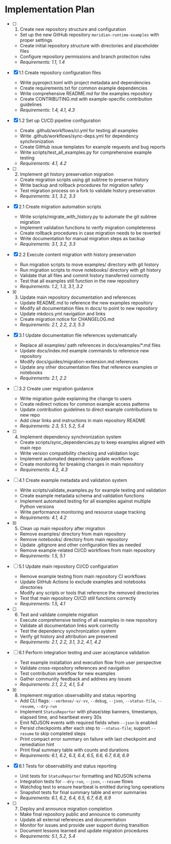 # Implementation Plan

- [ ] 1. Create new repository structure and configuration
  - Set up the new GitHub repository `meridian-runtime-examples` with proper settings
  - Create initial repository structure with directories and placeholder files
  - Configure repository permissions and branch protection rules
  - _Requirements: 1.1, 1.4_

- [x] 1.1 Create repository configuration files
  - Write pyproject.toml with project metadata and dependencies
  - Create requirements.txt for common example dependencies
  - Write comprehensive README.md for the examples repository
  - Create CONTRIBUTING.md with example-specific contribution guidelines
  - _Requirements: 1.4, 4.1, 4.3_

- [x] 1.2 Set up CI/CD pipeline configuration
  - Create .github/workflows/ci.yml for testing all examples
  - Write .github/workflows/sync-deps.yml for dependency synchronization
  - Create GitHub issue templates for example requests and bug reports
  - Write scripts/test_all_examples.py for comprehensive example testing
  - _Requirements: 4.1, 4.2_

- [ ] 2. Implement git history preservation migration
  - Create migration scripts using git subtree to preserve history
  - Write backup and rollback procedures for migration safety
  - Test migration process on a fork to validate history preservation
  - _Requirements: 3.1, 3.2, 3.3_

- [x] 2.1 Create migration automation scripts
  - Write scripts/migrate_with_history.py to automate the git subtree migration
  - Implement validation functions to verify migration completeness
  - Create rollback procedures in case migration needs to be reverted
  - Write documentation for manual migration steps as backup
  - _Requirements: 3.1, 3.2, 3.3_

- [x] 2.2 Execute content migration with history preservation
  - Run migration scripts to move examples/ directory with git history
  - Run migration scripts to move notebooks/ directory with git history
  - Validate that all files and commit history transferred correctly
  - Test that all examples still function in the new repository
  - _Requirements: 1.2, 1.3, 3.1, 3.2_

- [x] 3. Update main repository documentation and references
  - Update README.md to reference the new examples repository
  - Modify all documentation files in docs/ to point to new repository
  - Update mkdocs.yml navigation and links
  - Create migration notice for CHANGELOG.md
  - _Requirements: 2.1, 2.2, 2.3, 5.3_

- [x] 3.1 Update documentation file references systematically
  - Replace all examples/ path references in docs/examples/*.md files
  - Update docs/index.md example commands to reference new repository
  - Modify docs/guides/migration-extension.md references
  - Update any other documentation files that reference examples or notebooks
  - _Requirements: 2.1, 2.2_

- [ ] 3.2 Create user migration guidance
  - Write migration guide explaining the change to users
  - Create redirect notices for common example access patterns
  - Update contribution guidelines to direct example contributions to new repo
  - Add clear links and instructions in main repository README
  - _Requirements: 2.3, 5.1, 5.2, 5.4_

- [ ] 4. Implement dependency synchronization system
  - Create scripts/sync_dependencies.py to keep examples aligned with main repo
  - Write version compatibility checking and validation logic
  - Implement automated dependency update workflows
  - Create monitoring for breaking changes in main repository
  - _Requirements: 4.2, 4.3_

- [ ] 4.1 Create example metadata and validation system
  - Write scripts/validate_examples.py for example testing and validation
  - Create example metadata schema and validation functions
  - Implement automated testing for all examples against multiple Python versions
  - Write performance monitoring and resource usage tracking
  - _Requirements: 4.1, 4.2_

- [x] 5. Clean up main repository after migration
  - Remove examples/ directory from main repository
  - Remove notebooks/ directory from main repository
  - Update .gitignore and other configuration files as needed
  - Remove example-related CI/CD workflows from main repository
  - _Requirements: 1.5, 5.1_

- [ ] 5.1 Update main repository CI/CD configuration
  - Remove example testing from main repository CI workflows
  - Update GitHub Actions to exclude examples and notebooks directories
  - Modify any scripts or tools that reference the removed directories
  - Test that main repository CI/CD still functions correctly
  - _Requirements: 1.5, 4.1_

- [ ] 6. Test and validate complete migration
  - Execute comprehensive testing of all examples in new repository
  - Validate all documentation links work correctly
  - Test the dependency synchronization system
  - Verify git history and attribution are preserved
  - _Requirements: 2.1, 2.2, 3.1, 3.2, 4.1, 4.2_

- [ ] 6.1 Perform integration testing and user acceptance validation
  - Test example installation and execution flow from user perspective
  - Validate cross-repository references and navigation
  - Test contribution workflow for new examples
  - Gather community feedback and address any issues
  - _Requirements: 2.1, 2.2, 4.1, 5.4_

- [x] 8. Implement migration observability and status reporting
  - Add CLI flags: `--verbose/-v/-vv`, `--debug`, `--json`, `--status-file`, `--resume`, `--dry-run`
  - Implement `StatusReporter` with phase/step banners, timestamps, elapsed time, and heartbeat every 30s
  - Emit NDJSON events with required fields when `--json` is enabled
  - Persist checkpoints after each step to `--status-file`; support `--resume` to skip completed steps
  - Print compact error summary on failure with last checkpoint and remediation hint
  - Print final summary table with counts and durations
  - _Requirements: 6.1, 6.2, 6.3, 6.4, 6.5, 6.6, 6.7, 6.8, 6.9_

- [x] 8.1 Tests for observability and status reporting
  - Unit tests for `StatusReporter` formatting and NDJSON schema
  - Integration tests for `--dry-run`, `--json`, `--resume` flows
  - Watchdog test to ensure heartbeat is emitted during long operations
  - Snapshot tests for final summary table and error summaries
  - _Requirements: 6.1, 6.2, 6.4, 6.5, 6.7, 6.8, 6.9_

- [ ] 7. Deploy and announce migration completion
  - Make final repository public and announce to community
  - Update all external references and documentation
  - Monitor for issues and provide user support during transition
  - Document lessons learned and update migration procedures
  - _Requirements: 5.1, 5.2, 5.4_